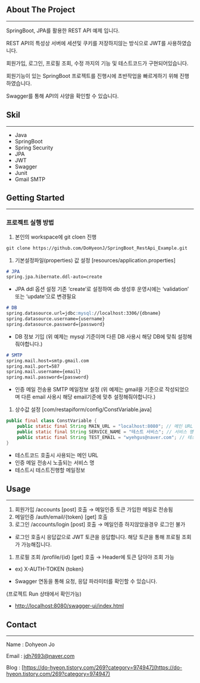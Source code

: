 ## About The Project

---

SpringBoot, JPA를 활용한 REST API 예제 입니다.

REST API의 특성상 서버에 세션및 쿠키를 저장하지않는 방식으로 JWT를 사용하였습니다.

회원가입, 로그인, 프로필 조회, 수정 까지의 기능 및 테스트코드가 구현되어있습니다.

회원기능이 있는 SpringBoot 프로젝트를 진행시에 초반작업을 빠르게하기 위해 진행하였습니다.

Swagger를 통해 API의 사양을 확인할 수 있습니다.

## Skil

---

- Java
- SpringBoot
- Spring Security
- JPA
- JWT
- Swagger
- Junit
- Gmail SMTP

## Getting Started

---

### 프로젝트 실행 방법

1. 본인의 workspace에 git cloen 진행

```markdown
git clone https://github.com/DoHyeonJ/SpringBoot_RestApi_Example.git
```

1. 기본설정파일(properties) 값 설정 [resources/application.properties]

```markdown
# JPA
spring.jpa.hibernate.ddl-auto=create
```

- JPA ddl 옵션 설정 기존 ‘create’로 설정하여 db 생성후 운영시에는 ‘validation’ 또는 ‘update’으로 변경필요

```markdown
# DB
spring.datasource.url=jdbc:mysql://localhost:3306/{dbname}
spring.datasource.username={username}
spring.datasource.password={password}
```

- DB 정보 기입 (위 예제는 mysql 기준이며 다른 DB 사용시 해당 DB에 맞춰 설정해줘야합니다.)

```markdown
# SMTP
spring.mail.host=smtp.gmail.com
spring.mail.port=587
spring.mail.username={email}
spring.mail.password={password}
```

- 인증 메일 전송용 SMTP 메일정보 설정 (위 예제는 gmail을 기준으로 작성되었으며 다른 email 사용시 해당 email기준에 맞추 설정해줘야합니다.)

1. 상수값 설정 [com/restapiform/config/ConstVariable.java]

```java
public final class ConstVariable {
    public static final String MAIN_URL = "localhost:8080"; // 메인 URL
    public static final String SERVICE_NAME = "테스트 서비스"; // 서비스 명
    public static final String TEST_EMAIL = "wyehgus@naver.com"; // 테스트 코드용 메일
}
```

- 테스트코드 호출시 사용되는 메인 URL
- 인증 메일 전송시 노출되는 서비스 명
- 테스트시 테스트진행할 메일정보

## Usage

---

1. 회원가입 /accounts [post] 호출 → 메일인증 토큰 가입한 메일로 전송됨
2. 메일인증 /auth/email/{token} [get] 호출
3. 로그인 /accounts/login [post] 호출 → 메일인증 하지않았을경우 로그인 불가
- 로그인 호출시 응답값으로 JWT 토큰을 응답합니다. 해당 토큰을 통해 프로필 조회가 가능해집니다.
1. 프로필 조회 /profile/{id} [get] 호출 → Header에 토큰 담아야 조회 가능
- ex) X-AUTH-TOKEN  {token}

- Swagger 연동을 통해 요청, 응답 파라미터를 확인할 수 있습니다.

(프로젝트 Run 상태에서 확인가능)

- [http://localhost:8080/swagger-ui/index.html](http://localhost:8080/swagger-ui/index.html)

## Contact

---

Name : Dohyeon Jo

Email : jdh7693@naver.com

Blog : [https://do-hyeon.tistory.com/269?category=974947](https://do-hyeon.tistory.com/269?category=974947)
